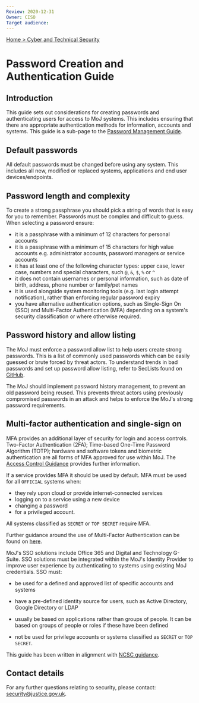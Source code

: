 ```yaml
---
Review: 2020-12-31
Owner: CISO
Target audience:
---
```


[Home > Cyber and Technical Security](home-security-policies-guides.md)

# Password Creation and Authentication Guide

## Introduction

This guide sets out considerations for creating passwords and authenticating users for access to MoJ systems. This includes ensuring that there are appropriate authentication methods for information, accounts and systems. This guide is a sub-page to the [Password Management Guide](password-management-guide.md).

## Default passwords

All default passwords must be changed before using any system. This includes all new, modified or replaced systems, applications and end user devices/endpoints.


## Password length and complexity

To create a strong passphrase you should pick a string of words that is easy for you to remember. Passwords must be complex and difficult to guess. When selecting a password ensure:

- it is a passphrase with a minimum of 12 characters for personal accounts
- it is a passphrase with a minimum of 15 characters for high value accounts e.g. administrator accounts, password managers or service accounts
- it has at least one of the following character types: upper case, lower case, numbers and special characters, such `@`, `&`, `$`, `%` or `^`
- it does not contain usernames or personal information, such as date of birth, address, phone number or family/pet names
- it is used alongside system monitoring tools (e.g. last login attempt notification), rather than enforcing regular password expiry
- you have alternative authentication options, such as Single-Sign On (SSO) and Multi-Factor Authentication (MFA) depending on a system's security classification or where otherwise required.

## Password history and allow listing

The MoJ must enforce a password allow list to help users create strong passwords. This is a list of commonly used passwords which can be easily guessed or brute forced by threat actors. To understand trends in bad passwords and set up password allow listing, refer to SecLists found on [GitHub](https://github.com/danielmiessler/SecLists/tree/master/Passwords).

The MoJ should implement password history management, to prevent an old password being reused. This prevents threat actors using previously compromised passwords in an attack and helps to enforce the MoJ's strong password requirements.

## Multi-factor authentication and single-sign on

MFA provides an additional layer of security for login and access controls. Two-Factor Authentication (2FA); Time-based One-Time Password Algorithm (TOTP); hardware and software tokens and biometric authentication are all forms of MFA approved for use within MoJ. The [Access Control Guidance](access-control-guide.md) provides further information.

If a service provides MFA it should be used by default. MFA must be used for all `OFFICIAL` systems when:

- they rely upon cloud or provide internet-connected services
- logging on to a service using a new device
- changing a password
- for a privileged account.

All systems classified as `SECRET` or `TOP SECRET` require MFA.

Further guidance around the use of Multi-Factor Authentication can be found on [here](https://ministryofjustice.github.io/security-guidance/standards/authentication/#authentication).

MoJ's SSO solutions include Office 365 and Digital and Technology G-Suite. SSO solutions must be integrated within the MoJ's Identity Provider to improve user experience by authenticating to systems using existing MoJ credentials. SSO must:

 - be used for a defined and approved list of specific accounts and systems

 - have a pre-defined identity source for users, such as Active Directory, Google Directory or LDAP

 - usually be based on applications rather than groups of people. It can be based on groups of people or roles if these have been defined

 - not be used for privilege accounts or systems classified as `SECRET` or `TOP SECRET`.

This guide has been written in alignment with [NCSC guidance](https://www.ncsc.gov.uk/collection/passwords/updating-your-approach).

## Contact details

For any further questions relating to security, please contact: [security@justice.gov.uk](mailto:security@justice.gov.uk).
